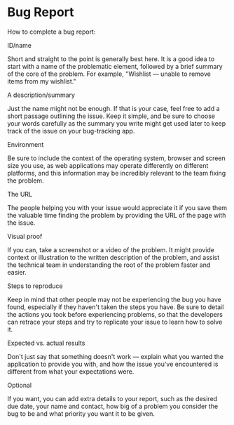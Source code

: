 # Bug Report

How to complete a bug report:

ID/name

Short and straight to the point is generally best here. It is a good idea to start
with a name of the problematic element, followed by a brief summary of the core of
the problem. For example, "Wishlist — unable to remove items from my wishlist."

A description/summary

Just the name might not be enough. If that is your case, feel free to add a short
passage outlining the issue. Keep it simple, and be sure to choose your words
carefully as the summary you write might get used later to keep track of the issue
on your bug-tracking app.

Environment

Be sure to include the context of the operating system, browser and screen size
you use, as web applications may operate differently on different platforms, and
this information may be incredibly relevant to the team fixing the problem.

The URL

The people helping you with your issue would appreciate it if you save them the
valuable time finding the problem by providing the URL of the page with the issue.

Visual proof

If you can, take a screenshot or a video of the problem. It might provide context
or illustration to the written description of the problem, and assist the technical
team in understanding the root of the problem faster and easier.

Steps to reproduce

Keep in mind that other people may not be experiencing the bug you have found,
especially if they haven't taken the steps you have. Be sure to detail the actions
you took before experiencing problems, so that the developers can retrace your
steps and try to replicate your issue to learn how to solve it.

Expected vs. actual results

Don't just say that something doesn't work — explain what you wanted the application
to provide you with, and how the issue you've encountered is different from what
your expectations were.

Optional

If you want, you can add extra details to your report, such as the desired due date,
your name and contact, how big of a problem you consider the bug to be and what
priority you want it to be given.

